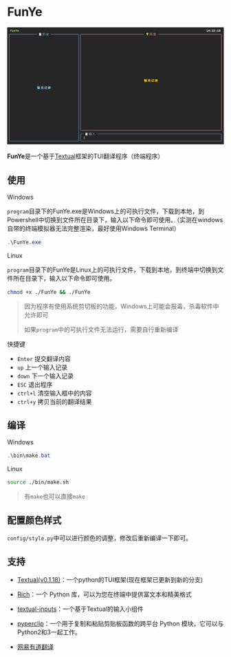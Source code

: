 # FunYe

![screenshot](./img/show.gif)

**FunYe**是一个基于[Textual](https://github.com/Textualize/textual)框架的TUI翻译程序（终端程序）


## 使用

Windows

`program`目录下的FunYe.exe是Windows上的可执行文件，下载到本地，到Powershell中切换到文件所在目录下，输入以下命令即可使用。（实测在windows自带的终端模拟器无法完整渲染，最好使用Windows Terminal）

```Powershell
.\FunYe.exe
```

Linux

`program`目录下的FunYe是Linux上的可执行文件，下载到本地，到终端中切换到文件所在目录下，输入以下命令即可使用。

```bash
chmod +x ./FunYe && ./FunYe
```

> 因为程序有使用系统剪切板的功能，Windows上可能会报毒，杀毒软件中允许即可
>
> 如果`program`中的可执行文件无法运行，需要自行重新编译

快捷键

- `Enter` 提交翻译内容
- `up` 上一个输入记录
- `down` 下一个输入记录
- `ESC` 退出程序
- `ctrl+l` 清空输入框中的内容
- `ctrl+y` 拷贝当前的翻译结果


## 编译

Windows

```powershell
.\bin\make.bat
```

Linux

```bash
source ./bin/make.sh
```

> 有`make`也可以直接`make`


## 配置颜色样式

`config/style.py`中可以进行颜色的调整，修改后重新编译一下即可。

## 支持
- [Textual(v0.1.18)](https://github.com/Textualize/textual)：一个python的TUI框架(现在框架已更新到新的分支)

- [Rich](https://github.com/Textualize/rich)：一个 Python 库，可以为您在终端中提供富文本和精美格式

- [textual-inputs](https://github.com/sirfuzzalot/textual-inputs)：一个基于Textual的输入小组件

- [pyperclip](https://github.com/asweigart/pyperclip)：一个用于复制和粘贴剪贴板函数的跨平台 Python 模块，它可以与 Python2和3一起工作。

- [网易有道翻译](https://fanyi.youdao.com/)
